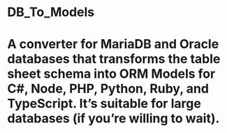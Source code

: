 # DB_To_Models 
# A converter for MariaDB and Oracle databases that transforms the table sheet schema into ORM Models for C#, Node, PHP, Python, Ruby, and TypeScript. It’s suitable for large databases (if you’re willing to wait).
